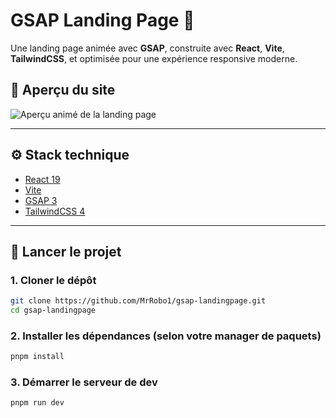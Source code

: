 # GSAP Landing Page 🚀

Une landing page animée avec **GSAP**, construite avec **React**, **Vite**, **TailwindCSS**, et optimisée pour une expérience responsive moderne.

## 🎥 Aperçu du site

![Aperçu animé de la landing page](https://raw.githubusercontent.com/MrRobo1/gsap-landingpage/main/public/demo.gif)

---

## ⚙️ Stack technique

- [React 19](https://react.dev/)
- [Vite](https://vitejs.dev/)
- [GSAP 3](https://greensock.com/gsap/)
- [TailwindCSS 4](https://tailwindcss.com/)

---

## 🚀 Lancer le projet

### 1. Cloner le dépôt

```bash
git clone https://github.com/MrRobo1/gsap-landingpage.git
cd gsap-landingpage
```

### 2. Installer les dépendances (selon votre manager de paquets)

```bash
pnpm install
```

### 3. Démarrer le serveur de dev

```bash
pnpm run dev
```
